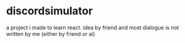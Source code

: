 # discordsimulator
a project i made to learn react. idea by friend and most dialogue is not written by me (either by friend or ai)
